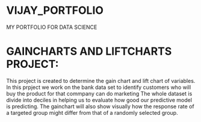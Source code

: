 # VIJAY_PORTFOLIO
MY PORTFOLIO FOR DATA SCIENCE
# GAINCHARTS AND LIFTCHARTS PROJECT:
This project is created to determine the gain chart and lift chart of variables.
In this prpject we work on the bank data set to identify customers who will buy the product for that commpany can do marketing
The whole dataset is divide into deciles in helping us to evaluate how good our predictive model is predicting.
The gainchart will also show visually how the response rate of a targeted group might differ from that of a randomly selected group.
